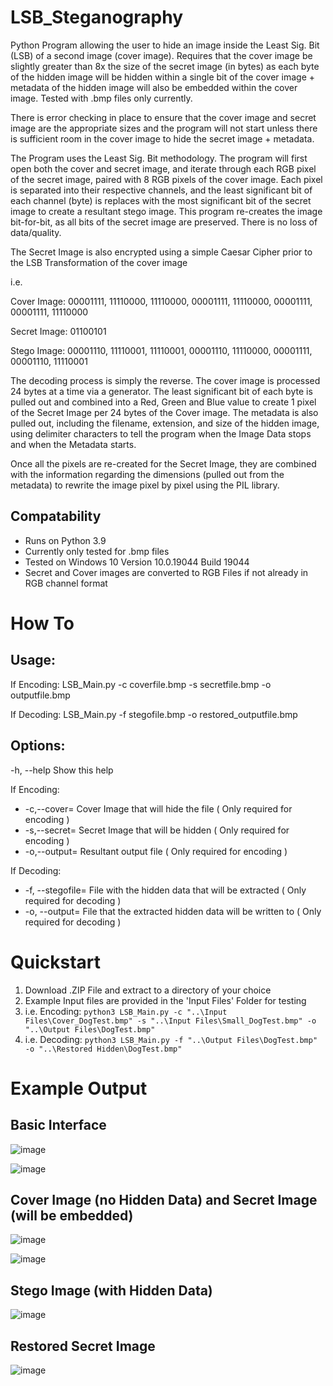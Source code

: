 # LSB_Steganography
Python Program allowing the user to hide an image inside the Least Sig. Bit (LSB) of a second image (cover image). Requires that the cover image be slightly greater than 8x the size of the secret image (in bytes) as each byte of the hidden image will be hidden within a single bit of the cover image + metadata of the hidden image will also be embedded within the cover image. Tested with .bmp files only currently.

There is error checking in place to ensure that the cover image and secret image are the appropriate sizes and the program will not start unless there is sufficient room in the cover image to hide the secret image + metadata. 

The Program uses the Least Sig. Bit methodology. The program will first open both the cover and secret image, and iterate through each RGB pixel of the secret image, paired with 8 RGB pixels of the cover image. Each pixel is separated into their respective channels, and the least significant bit of each channel (byte) is replaces with the most significant bit of the secret image to create a resultant stego image. This program re-creates the image bit-for-bit, as all bits of the secret image are preserved. There is no loss of data/quality.

The Secret Image is also encrypted using a simple Caesar Cipher prior to the LSB Transformation of the cover image

i.e.

Cover Image:  00001111, 11110000, 11110000, 00001111, 11110000, 00001111, 00001111, 11110000

Secret Image: 01100101

Stego Image:  00001110, 11110001, 11110001, 00001110, 11110000, 00001111, 00001110, 11110001

The decoding process is simply the reverse. The cover image is processed 24 bytes at a time via a generator. The least significant bit of each byte is pulled out and combined into a Red, Green and Blue value to create 1 pixel of the Secret Image per 24 bytes of the Cover image. The metadata is also pulled out, including the filename, extension, and size of the hidden image, using delimiter characters to tell the program when the Image Data stops and when the Metadata starts.

Once all the pixels are re-created for the Secret Image, they are combined with the information regarding the dimensions (pulled out from the metadata) to rewrite the image pixel by pixel using the PIL library.


## Compatability
* Runs on Python 3.9
* Currently only tested for .bmp files
* Tested on Windows 10 Version 10.0.19044 Build 19044
* Secret and Cover images are converted to RGB Files if not already in RGB channel format 


# How To
## Usage:
  If Encoding:
  LSB_Main.py -c coverfile.bmp -s secretfile.bmp -o outputfile.bmp
  
  If Decoding:
  LSB_Main.py -f stegofile.bmp -o restored_outputfile.bmp
  
## Options:
  -h, --help                Show this help
  
  If Encoding:
*  -c,--cover=<file>         Cover Image that will hide the file ( Only required for encoding )
*  -s,--secret=<file>        Secret Image that will be hidden ( Only required for encoding ) 
*  -o,--output=<file>        Resultant output file ( Only required for encoding ) 
  
  If Decoding:
*  -f, --stegofile=<file>    File with the hidden data that will be extracted ( Only required for decoding )
*  -o, --output=<file>       File that the extracted hidden data will be written to ( Only required for decoding )


# Quickstart
1) Download .ZIP File and extract to a directory of your choice
2) Example Input files are provided in the 'Input Files' Folder for testing
3) i.e. Encoding: ```python3 LSB_Main.py -c "..\Input Files\Cover_DogTest.bmp" -s "..\Input Files\Small_DogTest.bmp" -o "..\Output Files\DogTest.bmp"```
4) i.e. Decoding: ```python3 LSB_Main.py -f "..\Output Files\DogTest.bmp" -o "..\Restored Hidden\DogTest.bmp"```


# Example Output
## Basic Interface
![image](https://user-images.githubusercontent.com/77559638/159966875-3f14783f-0d6e-4917-88f7-271be51f7319.png)

  
![image](https://user-images.githubusercontent.com/77559638/159967135-6116c5fa-6e75-4462-9258-30af562b7340.png)

  
## Cover Image (no Hidden Data) and Secret Image (will be embedded)
  ![image](https://user-images.githubusercontent.com/77559638/159967661-fb241dba-de16-44bf-9468-01b3432e0e11.png)
  
  
  ![image](https://user-images.githubusercontent.com/77559638/159967737-196a0e67-c723-4cab-8799-e5b89b9a7d89.png)

  
## Stego Image (with Hidden Data)
![image](https://user-images.githubusercontent.com/77559638/159967477-dee395bc-14db-4327-8cae-ff0fd4596b3d.png)


## Restored Secret Image
![image](https://user-images.githubusercontent.com/77559638/159967878-86e70214-45ff-4b17-8ba9-f30ef67cda52.png)



